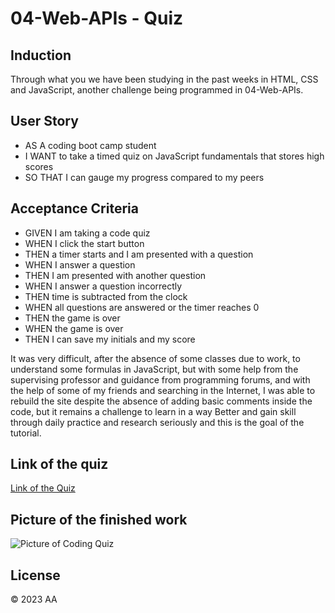 # 04-Web-APIs - Quiz

## Induction

Through what you we have been studying in the past weeks in HTML, CSS and JavaScript,  another challenge being programmed in 04-Web-APIs.

## User Story

* AS A coding boot camp student
* I WANT to take a timed quiz on JavaScript fundamentals that stores high scores
* SO THAT I can gauge my progress compared to my peers

## Acceptance Criteria


* GIVEN I am taking a code quiz
* WHEN I click the start button
* THEN a timer starts and I am presented with a question
* WHEN I answer a question
* THEN I am presented with another question
* WHEN I answer a question incorrectly
* THEN time is subtracted from the clock
* WHEN all questions are answered or the timer reaches 0
* THEN the game is over
* WHEN the game is over
* THEN I can save my initials and my score

It was very difficult, after the absence of some classes due to work, to understand some formulas in JavaScript, but with some help from the supervising professor and guidance from programming forums, and with the help of some of my friends and searching in the Internet, I was able to rebuild the site despite the absence of adding basic comments inside the code, but it remains a challenge to learn in a way Better and gain skill through daily practice and research seriously and this is the goal of the tutorial.


## Link of the quiz

<a href="https://amarfiguig.github.io/04-Web-APIs/">Link of the Quiz</a>

## Picture of the finished work 

![Picture of Coding Quiz](https://github.com/amarfiguig/04-Web-APIs/blob/main/Assets/Image/work.gif)


## License

© 2023 AA
